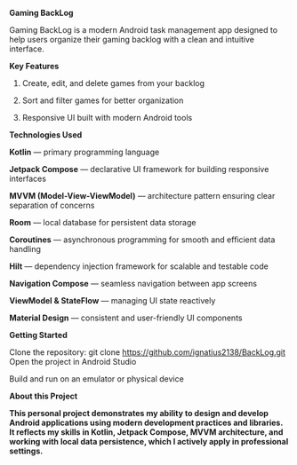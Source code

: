 **Gaming BackLog**

Gaming BackLog is a modern Android task management app designed to help users organize their gaming backlog with a clean and intuitive interface.

**Key Features**

1) Create, edit, and delete games from your backlog

2) Sort and filter games for better organization

3) Responsive UI built with modern Android tools

**Technologies Used**

**Kotlin** — primary programming language

**Jetpack Compose** — declarative UI framework for building responsive interfaces

**MVVM (Model-View-ViewModel)** — architecture pattern ensuring clear separation of concerns

**Room** — local database for persistent data storage

**Coroutines** — asynchronous programming for smooth and efficient data handling

**Hilt** — dependency injection framework for scalable and testable code

**Navigation Compose** — seamless navigation between app screens

**ViewModel & StateFlow** — managing UI state reactively

**Material Design** — consistent and user-friendly UI components

**Getting Started**

Clone the repository:
git clone https://github.com/ignatius2138/BackLog.git
Open the project in Android Studio

Build and run on an emulator or physical device

**About this Project**

**This personal project demonstrates my ability to design and develop Android applications using modern development practices and libraries. 
It reflects my skills in Kotlin, Jetpack Compose, MVVM architecture, and working with local data persistence, which I actively apply in professional settings.**
